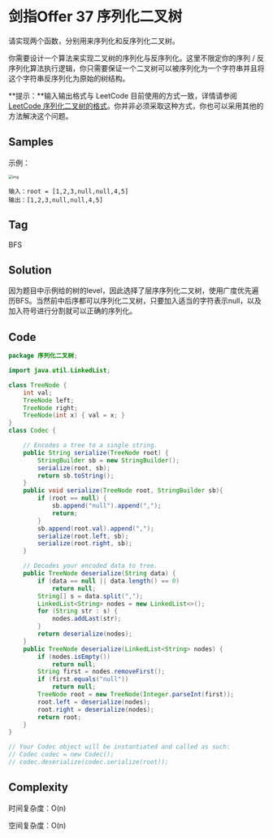 # 剑指Offer 37 序列化二叉树

请实现两个函数，分别用来序列化和反序列化二叉树。

你需要设计一个算法来实现二叉树的序列化与反序列化。这里不限定你的序列 / 反序列化算法执行逻辑，你只需要保证一个二叉树可以被序列化为一个字符串并且将这个字符串反序列化为原始的树结构。

**提示：**输入输出格式与 LeetCode 目前使用的方式一致，详情请参阅 [LeetCode 序列化二叉树的格式](https://leetcode-cn.com/faq/#binary-tree)。你并非必须采取这种方式，你也可以采用其他的方法解决这个问题。

## Samples

示例：

<img src="https://assets.leetcode.com/uploads/2020/09/15/serdeser.jpg" alt="img" style="zoom:50%;" /> 

```
输入：root = [1,2,3,null,null,4,5]
输出：[1,2,3,null,null,4,5]
```

## Tag

BFS

## Solution

因为题目中示例给的树的level，因此选择了层序序列化二叉树，使用广度优先遍历BFS。当然前中后序都可以序列化二叉树，只要加入适当的字符表示null，以及加入符号进行分割就可以正确的序列化。

## Code

```java
package 序列化二叉树;

import java.util.LinkedList;

class TreeNode {
    int val;
    TreeNode left;
    TreeNode right;
    TreeNode(int x) { val = x; }
}
class Codec {

    // Encodes a tree to a single string.
    public String serialize(TreeNode root) {
        StringBuilder sb = new StringBuilder();
        serialize(root, sb);
        return sb.toString();
    }
    public void serialize(TreeNode root, StringBuilder sb){
        if (root == null) {
            sb.append("null").append(",");
            return;
        }
        sb.append(root.val).append(",");
        serialize(root.left, sb);
        serialize(root.right, sb);
    }

    // Decodes your encoded data to tree.
    public TreeNode deserialize(String data) {
        if (data == null || data.length() == 0)  
            return null;
        String[] s = data.split(",");
        LinkedList<String> nodes = new LinkedList<>();
        for (String str : s) {
            nodes.addLast(str);
        }
        return deserialize(nodes);
    }
    public TreeNode deserialize(LinkedList<String> nodes) {
        if (nodes.isEmpty()) 
            return null;
        String first = nodes.removeFirst();
        if (first.equals("null")) 
            return null;
        TreeNode root = new TreeNode(Integer.parseInt(first));
        root.left = deserialize(nodes);
        root.right = deserialize(nodes);
        return root;
    }
}

// Your Codec object will be instantiated and called as such:
// Codec codec = new Codec();
// codec.deserialize(codec.serialize(root));
```

## Complexity

时间复杂度：O(n)

空间复杂度：O(n)